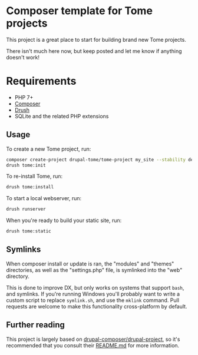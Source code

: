 # Composer template for Tome projects

This project is a great place to start for building brand new Tome projects.

There isn't much here now, but keep posted and let me know if anything doesn't
work!

# Requirements

- PHP 7+
- [Composer](https://getcomposer.org/)
- [Drush](https://github.com/drush-ops/drush-launcher#installation---phar)
- SQLite and the related PHP extensions

## Usage

To create a new Tome project, run:

```bash
composer create-project drupal-tome/tome-project my_site --stability dev --no-interaction
drush tome:init
```

To re-install Tome, run:

```bash
drush tome:install
```

To start a local webserver, run:

```bash
drush runserver
```

When you're ready to build your static site, run:

```bash
drush tome:static
```

## Symlinks

When composer install or update is ran, the "modules" and "themes" directories,
as well as the "settings.php" file, is symlinked into the "web" directory.

This is done to improve DX, but only works on systems that support `bash`, and
symlinks. If you're running Windows you'll probably want to write a custom
script to replace `symlink.sh`, and use the `mklink` command. Pull requests are
welcome to make this functionality cross-platform by default.

## Further reading

This project is largely based on [drupal-composer/drupal-project], so it's
recommended that you consult their [README.md] for more information.

[drupal-composer/drupal-project]: https://github.com/drupal-composer/drupal-project
[README.md]: https://github.com/drupal-composer/drupal-project/blob/8.x/README.md
